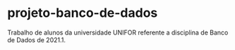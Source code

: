 # projeto-banco-de-dados

Trabalho de alunos da universidade UNIFOR referente a disciplina de Banco de Dados de 2021.1.
